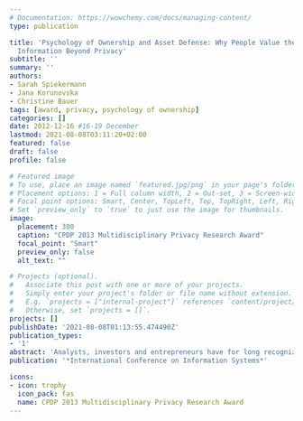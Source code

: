 ```yaml
---
# Documentation: https://wowchemy.com/docs/managing-content/
type: publication

title: 'Psychology of Ownership and Asset Defense: Why People Value their Personal
  Information Beyond Privacy'
subtitle: ''
summary: ''
authors:
- Sarah Spiekermann
- Jana Korunovska
- Christine Bauer
tags: [award, privacy, psychology of ownership]
categories: []
date: 2012-12-16 #16-19 December
lastmod: 2021-08-08T03:11:20+02:00
featured: false
draft: false
profile: false

# Featured image
# To use, place an image named `featured.jpg/png` in your page's folder.
# Placement options: 1 = Full column width, 2 = Out-set, 3 = Screen-width
# Focal point options: Smart, Center, TopLeft, Top, TopRight, Left, Right, BottomLeft, Bottom, BottomRight
# Set `preview_only` to `true` to just use the image for thumbnails.
image:
  placement: 300
  caption: "CPDP 2013 Multidisciplinary Privacy Research Award"
  focal_point: "Smart"
  preview_only: false
  alt_text: ""

# Projects (optional).
#   Associate this post with one or more of your projects.
#   Simply enter your project's folder or file name without extension.
#   E.g. `projects = ["internal-project"]` references `content/project/deep-learning/index.md`.
#   Otherwise, set `projects = []`.
projects: []
publishDate: '2021-08-08T01:13:55.474490Z'
publication_types:
- '1'
abstract: 'Analysts, investors and entrepreneurs have for long recognized the value of comprehensive user profiles. While there is a market for trading such personal information among companies, the users, who are actually the providers of such information, are not asked to the negotiations table. To date, there is little information on how users value their personal information. In an online survey-based experiment 1059 Facebook users revealed how much they would be willing to pay for keeping their personal information. Our study reveals that as soon as people learn that some third party is interested in their personal information (asset consciousness prime), the value their information to a much higher degree than without this prime and start to defend their asset. Furthermore, we found that people develop a psychology of ownership towards their personal information. In fact, this construct is a significant contributor to information valuation, much higher than privacy concerns.'
publication: '*International Conference on Information Systems*'

icons:
- icon: trophy
  icon_pack: fas
  name: CPDP 2013 Multidisciplinary Privacy Research Award
---
```

